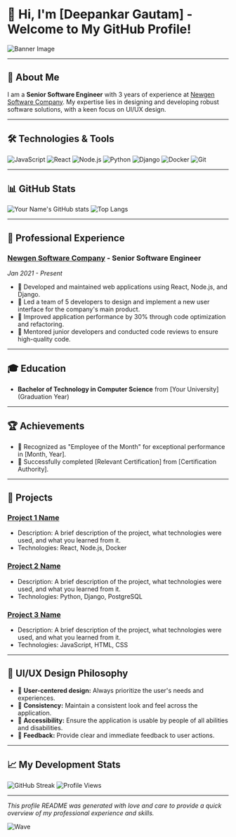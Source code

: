 # 👋 Hi, I'm [Deepankar Gautam] - Welcome to My GitHub Profile!

![Banner Image](url_to_your_banner_image)

---

## 🚀 About Me

I am a **Senior Software Engineer** with 3 years of experience at [Newgen Software Company](https://www.newgensoft.com/). My expertise lies in designing and developing robust software solutions, with a keen focus on UI/UX design.

---

## 🛠️ Technologies & Tools

![JavaScript](https://img.shields.io/badge/-JavaScript-F7DF1E?style=flat&logo=javascript&logoColor=000000)
![React](https://img.shields.io/badge/-React-61DAFB?style=flat&logo=react&logoColor=000000)
![Node.js](https://img.shields.io/badge/-Node.js-339933?style=flat&logo=nodedotjs&logoColor=ffffff)
![Python](https://img.shields.io/badge/-Python-3776AB?style=flat&logo=python&logoColor=ffffff)
![Django](https://img.shields.io/badge/-Django-092E20?style=flat&logo=django&logoColor=ffffff)
![Docker](https://img.shields.io/badge/-Docker-2496ED?style=flat&logo=docker&logoColor=ffffff)
![Git](https://img.shields.io/badge/-Git-F05032?style=flat&logo=git&logoColor=ffffff)

---

## 📊 GitHub Stats

![Your Name's GitHub stats](https://github-readme-stats.vercel.app/api?username=your_github_username&show_icons=true&theme=radical)
![Top Langs](https://github-readme-stats.vercel.app/api/top-langs/?username=your_github_username&layout=compact&theme=radical)

---

## 💼 Professional Experience

### [Newgen Software Company](https://www.newgensoft.com/) - Senior Software Engineer
*Jan 2021 - Present*

- 🌟 Developed and maintained web applications using React, Node.js, and Django.
- 🌟 Led a team of 5 developers to design and implement a new user interface for the company's main product.
- 🌟 Improved application performance by 30% through code optimization and refactoring.
- 🌟 Mentored junior developers and conducted code reviews to ensure high-quality code.

---

## 🎓 Education

- **Bachelor of Technology in Computer Science** from [Your University] (Graduation Year)

---

## 🏆 Achievements

- 🏅 Recognized as "Employee of the Month" for exceptional performance in [Month, Year].
- 🏅 Successfully completed [Relevant Certification] from [Certification Authority].

---

## 🌟 Projects

### [Project 1 Name](https://github.com/yourusername/project1)
- Description: A brief description of the project, what technologies were used, and what you learned from it.
- Technologies: React, Node.js, Docker

### [Project 2 Name](https://github.com/yourusername/project2)
- Description: A brief description of the project, what technologies were used, and what you learned from it.
- Technologies: Python, Django, PostgreSQL

### [Project 3 Name](https://github.com/yourusername/project3)
- Description: A brief description of the project, what technologies were used, and what you learned from it.
- Technologies: JavaScript, HTML, CSS

---

## 🎨 UI/UX Design Philosophy

- 🎯 **User-centered design:** Always prioritize the user's needs and experiences.
- 🎯 **Consistency:** Maintain a consistent look and feel across the application.
- 🎯 **Accessibility:** Ensure the application is usable by people of all abilities and disabilities.
- 🎯 **Feedback:** Provide clear and immediate feedback to user actions.

---

## 📈 My Development Stats

![GitHub Streak](https://github-readme-streak-stats.herokuapp.com/?user=your_github_username&theme=radical)
![Profile Views](https://komarev.com/ghpvc/?username=your_github_username&color=blueviolet)

---

*This profile README was generated with love and care to provide a quick overview of my professional experience and skills.*

![Wave](https://raw.githubusercontent.com/your_github_username/your_github_username/main/assets/wave.svg)
